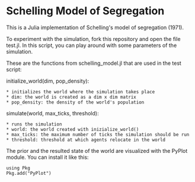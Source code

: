 # Schelling Model of Segregation

This is a Julia implementation of Schelling's model of segregation (1971).

To experiment with the simulation, fork this repository and open the file test.jl. In this script, you can play around with some parameters of the simulation.

These are the functions from schelling_model.jl that are used in the test script:

initialize_world(dim, pop_density):
    
    * initializes the world where the simulation takes place
    * dim: the world is created as a dim x dim matrix
    * pop_density: the density of the world's population

simulate(world, max_ticks, threshold):

    * runs the simulation
    * world: the world created with inizialize_world()
    * max_ticks: the maximum number of ticks the simulation should be run
    * threshold: threshold at which agents relocate in the world

The prior and the resulted state of the world are visualized with the PyPlot module. You can install it like this:

```
using Pkg
Pkg.add("PyPlot")
```